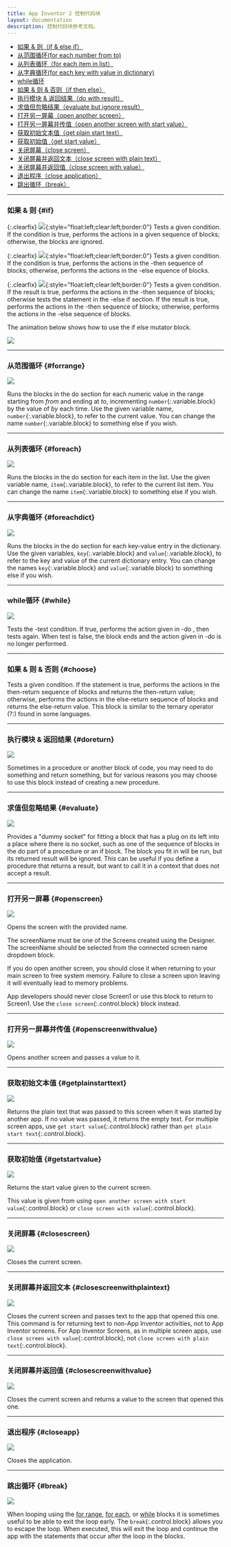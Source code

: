 ```yaml
---
title: App Inventor 2 控制代码块
layout: documentation
description: 控制代码块参考文档。
---
```


* [如果 & 则（if & else if）](#if)
* [从范围循环(for each number from to)](#forrange)
* [从列表循环（for each item in list）](#foreach)
* [从字典循环(for each key with value in dictionary)](#foreachdict)
* [while循环](#while)
* [如果 & 则 & 否则（if then else）](#choose)
* [执行模块 & 返回结果（do with result）](#doreturn)
* [求值但忽略结果（evaluate but ignore result）](#evaluate)
* [打开另一屏幕（open another screen）](#openscreen)
* [打开另一屏幕并传值（open another screen with start value）](#openscreenwithvalue)
* [获取初始文本值（get plain start text）](#getplainstarttext)
* [获取初始值（get start value）](#getstartvalue)
* [关闭屏幕（close screen）](#closescreen)
* [关闭屏幕并返回文本（close screen with plain text）](#closescreenwithplaintext)
* [关闭屏幕并返回值（close screen with value）](#closescreenwithvalue)
* [退出程序（close application）](#closeapp)
* [跳出循环（break）](#break)

***
### 如果 & 则   {#if}

{:.clearfix}
![](images/control/if.png){:style="float:left;clear:left;border:0"} Tests a given condition. If the condition is true, performs the actions in a given sequence of blocks; otherwise, the blocks are ignored.

{:.clearfix}
![](images/control/ifelse.png){:style="float:left;clear:left;border:0"} Tests a given condition. If the condition is true, performs the actions in the -then sequence of blocks; otherwise, performs the actions in the -else equence of blocks.

{:.clearfix}
![](images/control/ifelseif.png){:style="float:left;clear:left;border:0"} Tests a given condition. If the result is true, performs the actions in the -then sequence of blocks; otherwise tests the statement in the -else if section. If the result is true, performs the actions in the -then sequence of blocks; otherwise, performs the actions in the -else sequence of blocks.

The animation below shows how to use the if else mutator block.

![](images/control/if.gif)

***
### 从范围循环   {#forrange}

![](images/control/forrange.png)

Runs the blocks in the do section for each numeric value in the range starting from *from* and ending at *to*, incrementing `number`{:.variable.block} by the value of *by* each time. Use the given variable name, `number`{:.variable.block}, to refer to the current value. You can change the name `number`{:.variable.block} to something else if you wish.

***
### 从列表循环   {#foreach}

![](images/control/foreach.png)

Runs the blocks in the do section for each item in the list. Use the given variable name, `item`{:.variable.block}, to refer to the current list item. You can change the name `item`{:.variable.block} to something else if you wish.

***
### 从字典循环   {#foreachdict}

![](images/control/foreachdict.png)

Runs the blocks in the do section for each key-value entry in the dictionary. Use the given variables, `key`{:.variable.block} and `value`{:.variable.block}, to refer to the key and value of the current dictionary entry. You can change the names `key`{:.variable.block} and `value`{:.variable.block} to something else if you wish.

***
### while循环   {#while}

![](images/control/while.png)

Tests the -test condition. If true, performs the action given in -do , then tests again. When test is false, the block ends and the action given in -do is no longer performed.

***
### 如果 & 则 & 否则   {#choose}

Tests a given condition. If the statement is true, performs the actions in the then-return sequence of blocks and returns the then-return value; otherwise, performs the actions in the else-return sequence of blocks and returns the else-return value. This block is similar to the ternary operator (?:) found in some languages.

***
### 执行模块 & 返回结果   {#doreturn}

![](images/control/doreturn.png)

Sometimes in a procedure or another block of code, you may need to do something and return something, but for various reasons you may choose to use this block instead of creating a new procedure.

***
### 求值但忽略结果   {#evaluate}

![](images/control/evaluate.png)

Provides a "dummy socket" for fitting a block that has a plug on its left into a place where there is no socket, such as one of the sequence of blocks in the do part of a procedure or an if block. The block you fit in will be run, but its returned result will be ignored. This can be useful if you define a procedure that returns a result, but want to call it in a context that does not accept a result.

***
### 打开另一屏幕   {#openscreen}

![](images/control/openscreen.png)

Opens the screen with the provided name.

The screenName must be one of the Screens created using the Designer. The
screenName should be selected from the connected screen name dropdown block.

If you do open another screen, you should close it when returning to your main screen to free system memory. Failure to close a screen upon leaving it will eventually lead to memory problems.

App developers should never close Screen1 or use this block to return to Screen1. Use the `close screen`{:.control.block} block instead.

***
### 打开另一屏幕并传值   {#openscreenwithvalue}

![](images/control/openscreenwithvalue.png)

Opens another screen and passes a value to it.

***
### 获取初始文本值   {#getplainstarttext}

![](images/control/getplainstarttext.png)

Returns the plain text that was passed to this screen when it was started by another app. If no value was passed, it returns the empty text. For multiple screen apps, use `get start value`{:.control.block} rather than `get plain start text`{:.control.block}.

***
### 获取初始值   {#getstartvalue}

![](images/control/getstartvalue.png)

Returns the start value given to the current screen.

This value is given from using `open another screen with start value`{:.control.block} or `close screen with value`{:.control.block}.

***
### 关闭屏幕   {#closescreen}

![](images/control/closescreen.png)

Closes the current screen.

***
### 关闭屏幕并返回文本   {#closescreenwithplaintext}

![](images/control/closescreenwithplaintext.png)

Closes the current screen and passes text to the app that opened this one. This command is for returning text to non-App Inventor activities, not to App Inventor screens. For App Inventor Screens, as in multiple screen apps, use `close screen with value`{:.control.block}, not `close screen with plain text`{:.control.block}.

***
### 关闭屏幕并返回值   {#closescreenwithvalue}

![](images/control/closescreenwithvalue.png)

Closes the current screen and returns a value to the screen that opened this one.

***
### 退出程序   {#closeapp}

![](images/control/closeapp.png)

Closes the application.

***
### 跳出循环   {#break}

![](images/control/break.png)

When looping using the [for range](#forrange), [for each](#foreach), or [while](#while) blocks it is sometimes useful to be able to exit the loop early. The `break`{:.control.block} allows you to escape the loop. When executed, this will exit the loop and continue the app with the statements that occur after the loop in the blocks.
